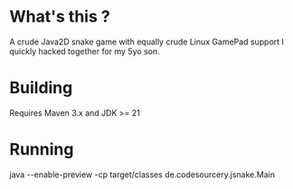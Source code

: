 # What's this ?

A crude Java2D snake game with equally crude Linux GamePad support I quickly hacked together for my 5yo son.

# Building

Requires Maven 3.x and JDK >= 21

# Running
java --enable-preview -cp target/classes de.codesourcery.jsnake.Main
